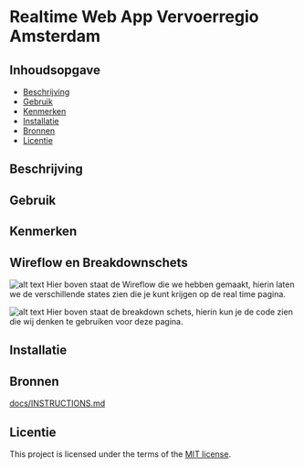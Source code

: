 # Realtime Web App Vervoerregio Amsterdam
<!-- Geef je project een titel en schrijf in één zin wat het is -->

## Inhoudsopgave

  * [Beschrijving](#beschrijving)
  * [Gebruik](#gebruik)
  * [Kenmerken](#kenmerken)
  * [Installatie](#installatie)
  * [Bronnen](#bronnen)
  * [Licentie](#licentie)

## Beschrijving
<!-- Bij Beschrijving staat kort beschreven wat voor project het is en wat je hebt gemaakt -->
<!-- Voeg een mooie poster visual toe 📸 -->
<!-- Voeg een link toe naar Github Pages 🌐-->

## Gebruik
<!-- Bij Gebruik staat de user story, hoe het werkt en wat je er mee kan. -->

## Kenmerken
<!-- Bij Kenmerken staat welke technieken zijn gebruikt en hoe. Wat is de HTML structuur? Wat zijn de belangrijkste dingen in CSS? Wat is er met JS gedaan en hoe? Misschien heb je iets met NodeJS gedaan, of heb je een framwork of library gebruikt? -->

## Wireflow en Breakdownschets

![alt text](https://media.discordapp.net/attachments/1082263300424876104/1108320436137250826/20230517_110856.jpg?width=1177&height=585)
Hier boven staat de Wireflow die we hebben gemaakt, hierin laten we de verschillende states zien die je kunt krijgen op de real time pagina.

![alt text]([https://media.discordapp.net/attachments/1082263300424876104/1108320436137250826/20230517_110856.jpg?width=1177&height=585])
Hier boven staat de breakdown schets, hierin kun je de code zien die wij denken te gebruiken voor deze pagina.

## Installatie
<!-- Bij Instalatie staat hoe een andere developer aan jouw repo kan werken -->

## Bronnen
[docs/INSTRUCTIONS.md](docs/INSTRUCTIONS.md)

## Licentie

This project is licensed under the terms of the [MIT license](./LICENSE).

